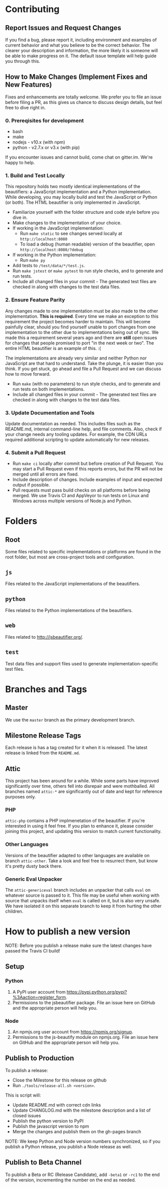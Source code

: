 # Contributing


## Report Issues and Request Changes
If you find a bug, please report it, including environment and examples of current behavior and what you believe to be the correct behavior.  The clearer your description and information, the more likely it is someone will be able to make progress on it.  The default issue template will help guide you through this.

## How to Make Changes (Implement Fixes and New Features)
Fixes and enhancements are totally welcome.  We prefer you to file an issue before filing a PR, as this gives us chance to discuss design details, but feel free to dive right in.

### 0. Prereqisites for development

* bash 
* make
* nodejs - v10.x (with npm)
* python - v2.7.x or v3.x (with pip)

If you encounter issues and cannot build, come chat on gitter.im.  We're happy to help. 

### 1. Build and Test Locally
This repository holds two mostly identical implementations of the beautifiers: a JavaScript implementation and a Python implementation.
While developing, you may locally build and test the JavaScript or Python (or both). The HTML beautifier is only implemented in JavaScript.

* Familiarize yourself with the folder structure and code style before you dive in.
* Make changes to the implementation of your choice.
* If working in the JavaScript implementation:
  * Run `make static` to see changes served locally at `http://localhost:8080`
  * To load a debug (human readable) version of the beautifier, open `http://localhost:8080/?debug`
* If working in the Python implementation:
  * Run `make py`
* Add tests to `/test/data/*/test.js`.
* Run `make jstest` or `make pytest` to run style checks, and to generate and run tests.
* Include all changed files in your commit - The generated test files are checked in along with changes to the test data files.

### 2. Ensure Feature Parity
Any changes made to one implementation must be also made to the other implementation.  **This is required**.  Every time we make an exception to this requirement the project becomes harder to maintain.  This will become painfully clear, should you find yourself unable to port changes from one implementation to the other due to implementations being out of sync. We made this a requirement several years ago and there are **still** open issues for changes that people promised to port "in the next week or two".  The entire HTML beautifier is an example of this. :(

The implementations are already very similar and neither Python nor JavaScript are that hard to understand.  Take the plunge, it is easier than you think.  If you get stuck, go ahead and file a Pull Request and we can discuss how to move forward.

* Run `make` (with no parameters) to run style checks, and to generate and run tests on both implementations.
* Include all changed files in your commit - The generated test files are checked in along with changes to the test data files.

### 3. Update Documentation and Tools
Update documentation as needed.  This includes files such as the README.md, internal command-line help, and file comments.
Also, check if your change needs any tooling updates.  For example, the CDN URLs required additional scripting to update automatically for new releases.

### 4. Submit a Pull Request

* Run `make ci` locally after commit but before creation of Pull Request.  You may start a Pull Request even if this reports errors, but the PR will not be merged until all errors are fixed.
* Include description of changes. Include examples of input and expected output if possible.
* Pull requests must pass build checks on all platforms before being merged. We use Travis CI and AppVeyor to run tests on Linux and Windows across multiple versions of Node.js and Python.


# Folders

## Root
Some files related to specific implementations or platforms are found in the root folder, but most are cross-project tools and configuration.

## `js`
Files related to the JavaScript implementations of the beautifiers.

## `python`
Files related to the Python implementations of the beautifiers.

## `web`
Files related to http://jsbeautifier.org/.

## `test`
Test data files and support files used to generate implementation-specific test files.


# Branches and Tags

## Master
We use the `master` branch as the primary development branch.

## Milestone Release Tags
Each release is has a tag created for it when it is released.  The latest release is linked from the `README.md`.

## Attic
This project has been around for a while.  While some parts have improved significantly over time, others fell
into disrepair and were mothballed. All branches named `attic-*` are significantly out of date and kept for reference purposes only.

### PHP
`attic-php` contains a PHP implmenetation of the beautifier.
If you're interested in using it feel free.
If you plan to enhance it, please consider joining this project, and updating this version to match current functionality.

### Other Languages
Versions of the beautifier adapted to other languages are available on branch `attic-other`.
Take a look and feel free to resurrect them, but know it's pretty dusty back there.

### Generic Eval Unpacker
The `attic-genericeval` branch includes an unpacker that calls `eval` on whatever source is passed to it.
This file may be useful when working with source that unpacks itself when `eval` is called on it, but is also very unsafe.
We have isolated it on this separate branch to keep it from hurting the other children.

# How to publish a new version

NOTE: Before you publish a release make sure the latest changes have passed the Travis CI build!

## Setup

### Python

1. A PyPI user account from https://pypi.python.org/pypi?%3Aaction=register_form.
2. Permissions to the jsbeautifier package.  File an issue here on GitHub and the appropriate person will help you.

### Node

1. An npmjs.org user account from https://npmjs.org/signup.
2. Permissions to the js-beautify module on npmjs.org.  File an issue here on GitHub and the appropriate person will help you.

## Publish to Production
To publish a release:
* Close the Milestone for this release on github
* Run `./tools/release-all.sh <version>`.

This is script will:

* Update README.md with correct cdn links
* Update CHANGLOG.md with the milestone description and a list of closed issues
* Publish the python version to PyPI
* Publish the javascript version to npm
* Merge the changes and publish them on the gh-pages branch

NOTE: We keep Python and Node version numbers synchronized,
so if you publish a Python release, you publish a Node release as well.

## Publish to Beta Channel

To publish a Beta or RC (Release Candidate), add `-beta1` or `-rc1` to the end of the version, incrementing the number on the end as needed.



